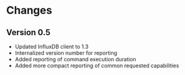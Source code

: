 Changes
=======

Version 0.5
-----------

 * Updated InfluxDB client to 1.3
 * Internalized version number for reporting
 * Added reporting of command execution duration
 * Added more compact reporting of common requested capabilities
